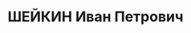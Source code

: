 ---
title: ШЕЙКИН Иван Петрович
description: "русский\n Прож.: Аз.ССР, г.Баку.\n Арестован в 1937\n Приговор: ВК ВС\
  \ СССР, 13.10.1937 - ВМН с конфискацией имущества.\n Расстрелян 13.10.1937 в г.Баку.\n\
  \ Источники: Сталинский список от 03.10.1937 (Аз.ССР, Кат.1)"
---